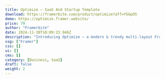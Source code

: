 ```yaml
---
title: Optimize — SaaS And Startup Template
download: https://framerbite.com/product/optimize?aff=YGGpO5
demo: https://optimize.framer.website/
price: 79
author: "Framerbite"
date: 2024-11-30T10:09:23.946Z
description: "Introducing Optimize – a modern & trendy multi-layout Framer template crafted for SaaS and startup businesses."
ssg: ["Framer"]
css: []
ui: []
cms: []
category: [Business, SaaS]
draft: false
weight: 2
---
```

